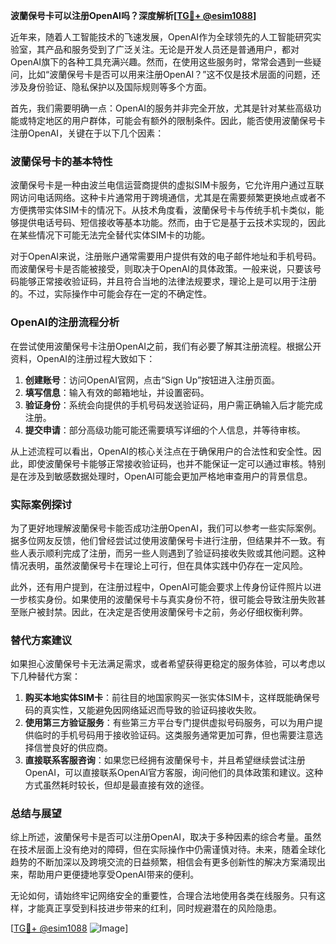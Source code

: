 **波蘭保号卡可以注册OpenAI吗？深度解析[[TG💪+ @esim1088](https://t.me/s/esim1088)]**

近年来，随着人工智能技术的飞速发展，OpenAI作为全球领先的人工智能研究实验室，其产品和服务受到了广泛关注。无论是开发人员还是普通用户，都对OpenAI旗下的各种工具充满兴趣。然而，在使用这些服务时，常常会遇到一些疑问，比如“波蘭保号卡是否可以用来注册OpenAI？”这不仅是技术层面的问题，还涉及身份验证、隐私保护以及国际规则等多个方面。

首先，我们需要明确一点：OpenAI的服务并非完全开放，尤其是针对某些高级功能或特定地区的用户群体，可能会有额外的限制条件。因此，能否使用波蘭保号卡注册OpenAI，关键在于以下几个因素：

### 波蘭保号卡的基本特性

波蘭保号卡是一种由波兰电信运营商提供的虚拟SIM卡服务，它允许用户通过互联网访问电话网络。这种卡片通常用于跨境通信，尤其是在需要频繁更换地点或者不方便携带实体SIM卡的情况下。从技术角度看，波蘭保号卡与传统手机卡类似，能够提供电话号码、短信接收等基本功能。然而，由于它是基于云技术实现的，因此在某些情况下可能无法完全替代实体SIM卡的功能。

对于OpenAI来说，注册账户通常需要用户提供有效的电子邮件地址和手机号码。而波蘭保号卡是否能被接受，则取决于OpenAI的具体政策。一般来说，只要该号码能够正常接收验证码，并且符合当地的法律法规要求，理论上是可以用于注册的。不过，实际操作中可能会存在一定的不确定性。

### OpenAI的注册流程分析

在尝试使用波蘭保号卡注册OpenAI之前，我们有必要了解其注册流程。根据公开资料，OpenAI的注册过程大致如下：

1. **创建账号**：访问OpenAI官网，点击“Sign Up”按钮进入注册页面。
2. **填写信息**：输入有效的邮箱地址，并设置密码。
3. **验证身份**：系统会向提供的手机号码发送验证码，用户需正确输入后才能完成注册。
4. **提交申请**：部分高级功能可能还需要填写详细的个人信息，并等待审核。

从上述流程可以看出，OpenAI的核心关注点在于确保用户的合法性和安全性。因此，即使波蘭保号卡能够正常接收验证码，也并不能保证一定可以通过审核。特别是在涉及到敏感数据处理时，OpenAI可能会更加严格地审查用户的背景信息。

### 实际案例探讨

为了更好地理解波蘭保号卡能否成功注册OpenAI，我们可以参考一些实际案例。据多位网友反馈，他们曾经尝试过使用波蘭保号卡进行注册，但结果并不一致。有些人表示顺利完成了注册，而另一些人则遇到了验证码接收失败或其他问题。这种情况表明，虽然波蘭保号卡在理论上可行，但在具体实践中仍存在一定风险。

此外，还有用户提到，在注册过程中，OpenAI可能会要求上传身份证件照片以进一步核实身份。如果使用的波蘭保号卡与真实身份不符，很可能会导致注册失败甚至账户被封禁。因此，在决定是否使用波蘭保号卡之前，务必仔细权衡利弊。

### 替代方案建议

如果担心波蘭保号卡无法满足需求，或者希望获得更稳定的服务体验，可以考虑以下几种替代方案：

1. **购买本地实体SIM卡**：前往目的地国家购买一张实体SIM卡，这样既能确保号码的真实性，又能避免因网络延迟而导致的验证码接收失败。
2. **使用第三方验证服务**：有些第三方平台专门提供虚拟号码服务，可以为用户提供临时的手机号码用于接收验证码。这类服务通常更加可靠，但也需要注意选择信誉良好的供应商。
3. **直接联系客服咨询**：如果您已经拥有波蘭保号卡，并且希望继续尝试注册OpenAI，可以直接联系OpenAI官方客服，询问他们的具体政策和建议。这种方式虽然耗时较长，但却是最直接有效的途径。

### 总结与展望

综上所述，波蘭保号卡是否可以注册OpenAI，取决于多种因素的综合考量。虽然在技术层面上没有绝对的障碍，但在实际操作中仍需谨慎对待。未来，随着全球化趋势的不断加深以及跨境交流的日益频繁，相信会有更多创新性的解决方案涌现出来，帮助用户更便捷地享受OpenAI带来的便利。

无论如何，请始终牢记网络安全的重要性，合理合法地使用各类在线服务。只有这样，才能真正享受到科技进步带来的红利，同时规避潜在的风险隐患。

[[TG💪+ @esim1088](https://t.me/s/esim1088) ![Image](https://i.postimg.cc/4NQfJmqS/Snipaste-2025-05-13-00-14-12.png)]
